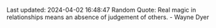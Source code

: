 Last updated: 2024-04-02 16:48:47
Random Quote: Real magic in relationships means an absence of judgement of others. - Wayne Dyer
